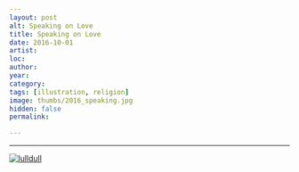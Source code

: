 ```yaml
---
layout: post
alt: Speaking on Love
title: Speaking on Love
date: 2016-10-01
artist: 
loc: 
author: 
year: 
category: 
tags: [illustration, religion]
image: thumbs/2016_speaking.jpg
hidden: false
permalink:

---
```






---


<div class="post_image">
	<a href="{{ site.baseurl }}/images/posts/2016_speaking/001.jpg" target="_blank">
	<img src="{{ site.baseurl }}/images/posts/2016_speaking/001.jpg" alt="lulldull"></a>
</div>
